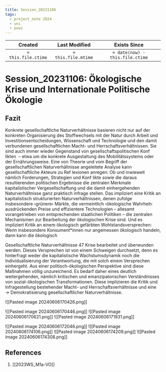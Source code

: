 ```yaml
---
title: Session_20231106
tags:
  - project_note 2024
  - uni
  - powi
---
```

|     Created      |  Last Modified   |       Exists Since        |
|:----------------:|:----------------:|:----------------:|
| `= this.file.ctime` | `= this.file.mtime` | `= date(now) - this.file.ctime`|

# Session_20231106: Ökologische Krise und Internationale Politische Ökologie

## Fazit
Konkrete gesellschaftliche Naturverhältnisse basieren nicht nur auf der konkreten Organisierung des Stoffwechsels mit der Natur durch Arbeit und Investitionsentscheidungen, Wissenschaft und Technologie und den damit verbundenen gesellschaftlichen Macht- und Herrschaftsverhältnissen. Sie sind auch immer wieder Gegenstand von gesellschaftspolitischen Konf likten  – etwa um die konkrete Ausgestaltung des Mobilitätssystems oder der Ernährungsweise. Eine von Theorie und vom Begriff der gesellschaftlichen Naturverhältnisse angeleitete Analyse kann gesellschaftliche Akteure zu Ref lexionen anregen: Ob und inwieweit nämlich Forderungen, Strategien und Konf likte sowie die daraus resultierenden politischen Ergebnisse die zentralen Merkmale kapitalistischer Vergesellschaftung und die damit einhergehenden Naturverhältnisse ganz praktisch infrage stellen. Das impliziert eine Kritik an kapitalistisch strukturierten Naturverhältnissen, denen zufolge insbesondere ›grünere‹ Märkte, die vermeintlich ›ökologische Wahrheit‹ ausdrückenden Preise und effizientere Technologien – allesamt vorangetrieben von entsprechenden staatlichen Politiken – die zentralen Mechanismen zur Bearbeitung der ökologischen Krise sind. Und es impliziert Kritik an einem ökologisch gefärbten Wohlstandsversprechen: Wenn insbesondere Konsument*innen nur angemessen ökologisch handeln, dann kann die ökologisch

Gesellschaftliche Naturverhältnisse 47 Krise bearbeitet und überwunden werden. Dieses Versprechen ist von einem Schweigen durchsetzt, denn es hinterfragt weder die kapitalistische Wachstumsdynamik noch die Individualisierung der Verantwortung, die mit solch einem Versprechen einhergeht. Aus einer politisch-ökologischen Perspektive sind diese Maßnahmen völlig unzureichend. Es bedarf daher eines deutlich weitergehenden, nämlich kritischen und emanzipatorischen Verständnisses von sozial-ökologischen Transformationen. Diese implizieren die Kritik und Infragestellung bestehender Macht- und Herrschaftsverhältnisse und eine → Demokratisierung gesellschaftlicher Naturverhältnisse.

![[Pasted image 20240606170426.png]]

![[Pasted image 20240606170446.png]]
![[Pasted image 20240606170621.png]]
![[Pasted image 20240606171931.png]]

![[Pasted image 20240606172046.png]]
![[Pasted image 20240606174106.png]]
![[Pasted image 20240606174209.png]]
![[Pasted image 20240606174308.png]]
## References
1. [[2023WS_M1a-VO]]